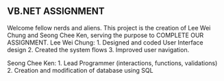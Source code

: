 ## VB.NET ASSIGNMENT

Welcome fellow nerds and aliens.
This project is the creation of Lee Wei Chung and Seong Chee Ken, serving the purpose to COMPLETE OUR ASSIGNMENT.
Lee Wei Chung:
	1. Designed and coded User Interface design
	2. Created the system flows
	3. Improved user navigation.

Seong Chee Ken:
	1. Lead Programmer (interactions, functions, validations)
	2. Creation and modification of database using SQL

